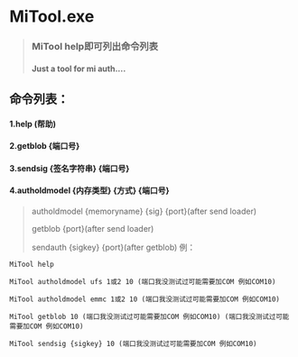 

# MiTool.exe
>### MiTool help即可列出命令列表
>#### Just a tool for mi auth....

## 命令列表：
#### 1.help (帮助)
#### 2.getblob {端口号}
#### 3.sendsig {签名字符串} {端口号}
#### 4.autholdmodel {内存类型} {方式} {端口号}
>autholdmodel {memoryname} {sig} {port}(after send loader)
>
>getblob {port}(after send loader)
>
>sendauth {sigkey} {port}(after getblob)
例：
```
MiTool help
```
```
MiTool autholdmodel ufs 1或2 10 (端口我没测试过可能需要加COM 例如COM10)
```
```
MiTool autholdmodel emmc 1或2 10 (端口我没测试过可能需要加COM 例如COM10)
```
```
MiTool getblob 10 (端口我没测试过可能需要加COM 例如COM10) (端口我没测试过可能需要加COM 例如COM10)
```
```
MiTool sendsig {sigkey} 10 (端口我没测试过可能需要加COM 例如COM10)
```
